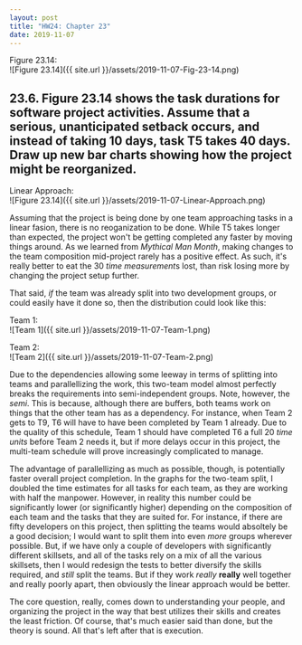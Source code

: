 ```yaml
---
layout: post
title: "HW24: Chapter 23"
date: 2019-11-07
---
```


Figure 23.14:  
![Figure 23.14]({{ site.url }}/assets/2019-11-07-Fig-23-14.png)

## 23.6. Figure 23.14 shows the task durations for software project activities. Assume that a serious, unanticipated setback occurs, and instead of taking 10 days, task T5 takes 40 days. Draw up new bar charts showing how the project might be reorganized.

Linear Approach:  
![Figure 23.14]({{ site.url }}/assets/2019-11-07-Linear-Approach.png)

Assuming that the project is being done by one team approaching tasks in a linear fasion, there is no reoganization to be done. While T5 takes longer than expected, the project won't be getting completed any faster by moving things around. As we learned from *Mythical Man Month*, making changes to the team composition mid-project rarely has a positive effect. As such, it's really better to eat the 30 *time measurement*s lost, than risk losing more by changing the project setup further.

That said, *if* the team was already split into two development groups, or could easily have it done so, then the distribution could look like this:  

Team 1:  
![Team 1]({{ site.url }}/assets/2019-11-07-Team-1.png)


Team 2:  
![Team 2]({{ site.url }}/assets/2019-11-07-Team-2.png)

Due to the dependencies allowing some leeway in terms of splitting into teams and parallellizing the work, this two-team model almost perfectly breaks the requirements into semi-independent groups. Note, however, the *semi*. This is because, although there are buffers, both teams work on things that the other team has as a dependency. For instance, when Team 2 gets to T9, T6 will have to have been completed by Team 1 already. Due to the quality of this schedule, Team 1 should have completed T6 a full 20 *time units* before Team 2 needs it, but if more delays occur in this project, the multi-team schedule will prove increasingly complicated to manage.

The advantage of parallellizing as much as possible, though, is potentially faster overall project completion. In the graphs for the two-team split, I doubled the time estimates for all tasks for each team, as they are working with half the manpower. However, in reality this number could be significantly lower (or significantly higher) depending on the composition of each team and the tasks that they are suited for. For instance, if there are fifty developers on this project, then splitting the teams would absoltely be a good decision; I would want to split them into even *more* groups wherever possible. But, if we have only a couple of developers with significantly different skillsets, and all of the tasks rely on a mix of all the various skillsets, then I would redesign the tests to better diversify the skills required, and *still* split the teams. But if they work *really* **really** well together and really poorly apart, then obviously the linear approach would be better.

The core question, really, comes down to understanding your people, and organizing the project in the way that best utilizes their skills and creates the least friction. Of course, that's much easier said than done, but the theory is sound. All that's left after that is execution.
